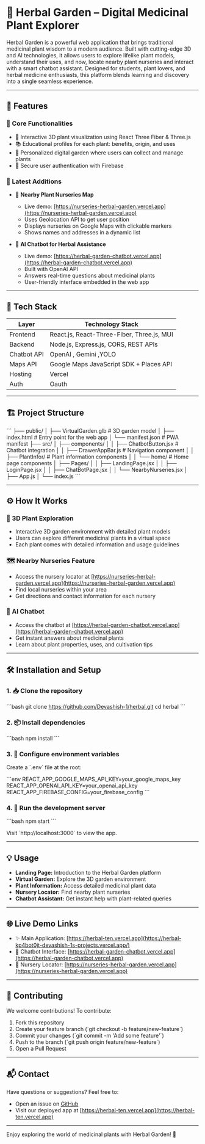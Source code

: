 # 🌿 Herbal Garden – Digital Medicinal Plant Explorer

Herbal Garden is a powerful web application that brings traditional medicinal plant wisdom to a modern audience. Built with cutting-edge 3D and AI technologies, it allows users to explore lifelike plant models, understand their uses, and now, locate nearby plant nurseries and interact with a smart chatbot assistant. Designed for students, plant lovers, and herbal medicine enthusiasts, this platform blends learning and discovery into a single seamless experience.

---

## 📌 Features

### 🔹 Core Functionalities

* 🎍 Interactive 3D plant visualization using React Three Fiber & Three.js
* 📚 Educational profiles for each plant: benefits, origin, and uses
* 🧺 Personalized digital garden where users can collect and manage plants
* 🔐 Secure user authentication with Firebase

### 🌟 Latest Additions

* 📍 **Nearby Plant Nurseries Map**
  * Live demo: [https://nurseries-herbal-garden.vercel.app](https://nurseries-herbal-garden.vercel.app)
  * Uses Geolocation API to get user position
  * Displays nurseries on Google Maps with clickable markers
  * Shows names and addresses in a dynamic list

* 🤖 **AI Chatbot for Herbal Assistance**
  * Live demo: [https://herbal-garden-chatbot.vercel.app](https://herbal-garden-chatbot.vercel.app)
  * Built with OpenAI API
  * Answers real-time questions about medicinal plants
  * User-friendly interface embedded in the web app

---

## 🧱 Tech Stack

| Layer       | Technology Stack                             |
| ----------- | -------------------------------------------- |
| Frontend    | React.js, React-Three-Fiber, Three.js, MUI   |
| Backend     | Node.js, Express.js, CORS, REST APIs         |
| Chatbot API | OpenAI , Gemini ,YOLO
| Maps API    | Google Maps JavaScript SDK + Places API      |
| Hosting     | Vercel                                       |
| Auth        | Oauth | Firebase                  |

---

## 🏗️ Project Structure

\`\`\`
├── public/
│   ├── VirtualGarden.glb      # 3D garden model
│   ├── index.html             # Entry point for the web app
│   └── manifest.json          # PWA manifest
├── src/
│   ├── components/
│   │   ├── ChatbotButton.jsx  # Chatbot integration
│   │   ├── DrawerAppBar.js    # Navigation component
│   │   ├── PlantInfor/       # Plant information components
│   │   └── home/             # Home page components
│   ├── Pages/
│   │   ├── LandingPage.jsx
│   │   ├── LoginPage.jsx
│   │   ├── ChatBotPage.jsx
│   │   └── NearbyNurseries.jsx
│   ├── App.js
│   └── index.js
\`\`\`

---

## ⚙️ How It Works

### 🔎 3D Plant Exploration
* Interactive 3D garden environment with detailed plant models
* Users can explore different medicinal plants in a virtual space
* Each plant comes with detailed information and usage guidelines

### 🗺️ Nearby Nurseries Feature
* Access the nursery locator at [https://nurseries-herbal-garden.vercel.app](https://nurseries-herbal-garden.vercel.app)
* Find local nurseries within your area
* Get directions and contact information for each nursery

### 🤖 AI Chatbot
* Access the chatbot at [https://herbal-garden-chatbot.vercel.app](https://herbal-garden-chatbot.vercel.app)
* Get instant answers about medicinal plants
* Learn about plant properties, uses, and cultivation tips

---

## 🛠️ Installation and Setup

### 1. 📥 Clone the repository

\`\`\`bash
git clone https://github.com/Devashish-1/herbal.git
cd herbal
\`\`\`

### 2. 📦 Install dependencies

\`\`\`bash
npm install
\`\`\`

### 3. 🔐 Configure environment variables

Create a \`.env\` file at the root:

\`\`\`env
REACT_APP_GOOGLE_MAPS_API_KEY=your_google_maps_key
REACT_APP_OPENAI_API_KEY=your_openai_api_key
REACT_APP_FIREBASE_CONFIG=your_firebase_config
\`\`\`

### 4. 🚀 Run the development server

\`\`\`bash
npm start
\`\`\`

Visit \`http://localhost:3000\` to view the app.

---

## 💡 Usage

* **Landing Page:** Introduction to the Herbal Garden platform
* **Virtual Garden:** Explore the 3D garden environment
* **Plant Information:** Access detailed medicinal plant data
* **Nursery Locator:** Find nearby plant nurseries
* **Chatbot Assistant:** Get instant help with plant-related queries

---

## 🌐 Live Demo Links

* ✨ Main Application: [https://herbal-ten.vercel.app](https://herbal-kp4bot0jt-devashish-1s-projects.vercel.app/)
* 🤖 Chatbot Interface: [https://herbal-garden-chatbot.vercel.app](https://herbal-garden-chatbot.vercel.app)
* 📍 Nursery Locator: [https://nurseries-herbal-garden.vercel.app](https://nurseries-herbal-garden.vercel.app)

---

## 🤝 Contributing

We welcome contributions! To contribute:

1. Fork this repository
2. Create your feature branch (\`git checkout -b feature/new-feature\`)
3. Commit your changes (\`git commit -m 'Add some feature'\`)
4. Push to the branch (\`git push origin feature/new-feature\`)
5. Open a Pull Request

---

## 📬 Contact

Have questions or suggestions? Feel free to:
* Open an issue on [GitHub](https://github.com/Devashish-1/herbal)
* Visit our deployed app at [https://herbal-ten.vercel.app](https://herbal-ten.vercel.app)

---

Enjoy exploring the world of medicinal plants with Herbal Garden! 🌱
